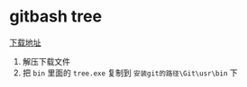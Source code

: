 # gitbash tree

[下载地址](http://gnuwin32.sourceforge.net/packages/tree.htm)

1. 解压下载文件
2. 把 `bin` 里面的 `tree.exe` 复制到 `安装git的路径\Git\usr\bin` 下
